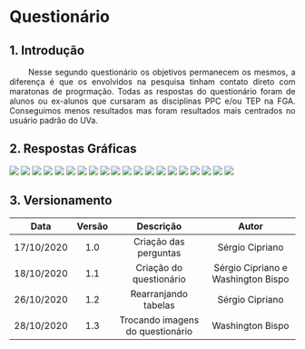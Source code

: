 # Questionário

## 1. Introdução

<p align="justify"> &emsp;&emsp; Nesse segundo questionário os objetivos permanecem os mesmos, a diferença é que os envolvidos na pesquisa tinham contato direto com maratonas de progrmação. Todas as respostas do questionário foram de alunos ou ex-alunos que cursaram as disciplinas PPC e/ou TEP na FGA. Conseguimos menos resultados mas foram resultados mais centrados no usuário padrão do UVa.</p>

## 2. Respostas Gráficas

<img src="assets/questionario2/quest_2_p1.png">

<img src="./assets/questionario2/quest_2_p2.png">

<img src="../assets/questionario2/quest_2_p3.png">

<img src="/assets/questionario2/quest_2_p4.png">

<img src="/assets/questionario2/quest_2_p5.png">

<img src="/assets/questionario2/quest_2_p6.png">

<img src="/assets/questionario2/quest_2_p7.png">

<img src="/assets/questionario2/quest_2_p8.png">

<img src="/assets/questionario2/quest_2_p9.png">

<img src="/assets/questionario2/quest_2_p10.png">

<img src="/assets/questionario2/quest_2_p11.png">

<img src="/assets/questionario2/quest_2_p12.png">

<img src="/assets/questionario2/quest_2_p13.png">

<img src="/assets/questionario2/quest_2_p14.png">

<img src="/assets/questionario2/quest_2_p15.png">

<img src="/assets/questionario2/quest_2_p16.png">

<img src="/assets/questionario2/quest_2_p17.png">

<img src="/assets/questionario2/quest_2_p18.png">

<img src="/assets/questionario2/quest_2_p19.png">

<img src="/assets/questionario2/quest_2_p20.png">


## 3. Versionamento

|Data|Versão|Descrição|Autor|
|:-:|:-:|:-:|:-:|
|17/10/2020|1.0|Criação das perguntas|Sérgio Cipriano|
|18/10/2020|1.1|Criação do questionário|Sérgio Cipriano e Washington Bispo|
|26/10/2020|1.2|Rearranjando tabelas|Sérgio Cipriano|
|28/10/2020|1.3|Trocando imagens do questionário|Washington Bispo|
